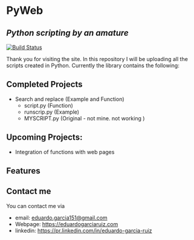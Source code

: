 # PyWeb
## _Python scripting by an amature_

[![Build Status](https://travis-ci.org/joemccann/dillinger.svg?branch=master)](https://travis-ci.org/joemccann/dillinger)

Thank you for visiting the site. In this repository I will be uploading all the scripts created in Python. Currently the library contains the following:

## Completed Projects
- Search and replace (Example and Function)
  - script.py (Function)
  - runscrip.py (Example)
  - MYSCRIPT.py (Original - not mine. not working )

## Upcoming Projects:
- Integration of functions with web pages



## Features


## Contact me
You can contact me via 
- email: eduardo.garcia151@gmail.com
- Webpage: https://eduardogarciaruiz.com
- linkedin: https://pr.linkedin.com/in/eduardo-garcia-ruiz